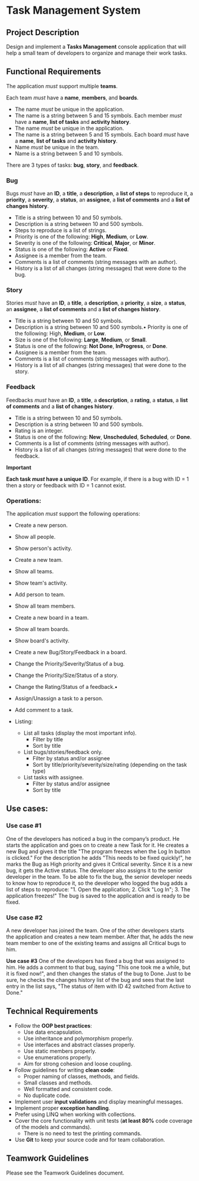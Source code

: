 # Task Management System

## Project Description	
Design and implement a **Tasks Management** console application that will help a
small team of developers to organize and manage their work tasks.

## Functional Requirements

The application *must* support multiple **teams**.

Each team *must* have a **name**, **members**, and **boards**.
- The name *must* be unique in the application.
- The name is a string between 5 and 15 symbols.
Each member *must* have a **name**, **list of tasks** and **activity history**.
- The name *must* be unique in the application.
- The name is a string between 5 and 15 symbols.
Each board *must* have a **name**, **list of tasks** and **activity history**.
- Name *must* be unique in the team.
- Name is a string between 5 and 10 symbols.

There are 3 types of tasks: **bug**, **story**, and **feedback**.
	
### Bug

Bugs *must* have an **ID**, a **title**, a **description**, a **list of steps** to reproduce it, a **priority**, a
**severity**, a **status**, an **assignee**, a **list of comments** and a **list of changes history**.
- Title is a string between 10 and 50 symbols.
- Description is a string between 10 and 500 symbols.
- Steps to reproduce is a list of strings.
- Priority is one of the following: **High**, **Medium**, or **Low**.
- Severity is one of the following: **Critical**, **Major**, or **Minor**.
- Status is one of the following: **Active** or **Fixed**.
- Assignee is a member from the team.
- Comments is a list of comments (string messages with an author).
- History is a list of all changes (string messages) that were done to the bug.
	
### Story

Stories *must* have an **ID**, a **title**, a **description**, a **priority**, a **size**, a **status**, an **assignee**, a **list of comments** and a **list of changes history**.
- Title is a string between 10 and 50 symbols.
- Description is a string between 10 and 500 symbols.• Priority is one of the following: High, **Medium**, or **Low**.
- Size is one of the following: **Large**, **Medium**, or **Small**.
- Status is one of the following: **Not Done**, **InProgress**, or **Done**.
- Assignee is a member from the team.
- Comments is a list of comments (string messages with author).
- History is a list of all changes (string messages) that were done to the story.

### Feedback

Feedbacks *must* have an **ID**, a **title**, a **description**, a **rating**, a **status**, a **list of
comments** and a **list of changes history**.
- Title is a string between 10 and 50 symbols.
- Description is a string between 10 and 500 symbols.
- Rating is an integer.
- Status is one of the following: **New**, **Unscheduled**, **Scheduled**, or **Done**.
- Comments is a list of comments (string messages with author).
- History is a list of all changes (string messages) that were done to the	feedback.

**Important**

**Each task *must* have a unique ID**. For example, if there is a bug with ID = 1 then a
story or feedback with ID = 1 cannot exist.

### Operations:

The application *must* support the following operations:
- Create a new person.
- Show all people.
- Show person's activity.
- Create a new team.
- Show all teams.
- Show team's activity.
- Add person to team.
- Show all team members.
- Create a new board in a team.
- Show all team boards.
- Show board's activity.
- Create a new Bug/Story/Feedback in a board.
- Change the Priority/Severity/Status of a bug.
- Change the Priority/Size/Status of a story.
- Change the Rating/Status of a feedback.• 
- Assign/Unassign a task to a person.
- Add comment to a task.

- Listing:
  - List all tasks (display the most important info).
    - Filter by title
    - Sort by title
  - List bugs/stories/feedback only.
    - Filter by status and/or assignee
    - Sort by title/priority/severity/size/rating (depending on the task type)
  - List tasks with assignee.
    - Filter by status and/or assignee
    - Sort by title
 
## Use cases:

### Use case #1
One of the developers has noticed a bug in the company’s product. He starts the application and goes on to create a new Task for it. He creates a new Bug and gives it the title "The program freezes when the Log In button is clicked." For the description he adds "This needs to be fixed quickly!", he marks the Bug as High priority and gives it Critical severity. Since it is a new bug, it gets the Active status. The developer also assigns it to the senior developer in the team. To be able to fix the bug, the senior developer needs to know how to reproduce it, so the developer who logged the bug adds a list of steps to reproduce: "1. Open the application; 2. Click "Log In"; 3. The application freezes!" The bug is saved to the application and is ready
to be fixed.

### Use case #2
A new developer has joined the team. One of the other developers starts the application and creates a new team member. After that, he adds the new team member to one of the existing teams and assigns all Critical bugs to him.

**Use case #3**
One of the developers has fixed a bug that was assigned to him. He adds a comment to that bug, saying "This one took me a while, but it is fixed now!", and then changes the status of the bug to Done. Just to be sure, he checks the changes history list of the bug and sees that the last entry in the list says, "The status of item with ID 42 switched from Active to Done."

## Technical Requirements

- Follow the **OOP best practices**:
  - Use data encapsulation.
  - Use inheritance and polymorphism properly.
  - Use interfaces and abstract classes properly.
  - Use static members properly.
  - Use enumerations properly.
  - Aim for strong cohesion and loose coupling.
- Follow guidelines for writing **clean code**:
  - Proper naming of classes, methods, and fields.
  - Small classes and methods.
  - Well formatted and consistent code.
  - No duplicate code.
- Implement user **input validations** and display meaningful messages.
- Implement proper **exception handling**.
- Prefer using LINQ when working with collections.
- Cover the core functionality with unit tests (**at least 80%** code coverage of the models and commands).
  - There is no need to test the printing commands.
- Use **Git** to keep your source code and for team collaboration.

## Teamwork Guidelines

Please see the Teamwork Guidelines document.
